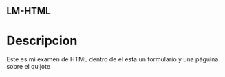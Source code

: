 ## LM-HTML
# Descripcion
Este es mi examen de HTML dentro de el esta un formulario y una páguina sobre el quijote 
